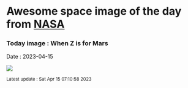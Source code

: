 
# Awesome space image of the day from [NASA](https://api.nasa.gov/)

### Today image : When Z is for Mars
Date : 2023-04-15

![](https://apod.nasa.gov/apod/image/2304/Ma2022-3_1024.jpg)

<small>Latest update : Sat Apr 15 07:10:58 2023</small>
        